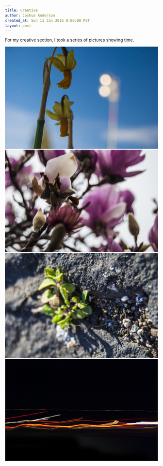 ```yaml
---
title: Creative
author: Joshua Anderson
created_at: Sun 11 Jan 2015 0:00:00 PST
layout: post
---
```


For my creative section, I took a series of pictures showing time.

<img class="post-image" src="/images/flower-drooping.jpg" alt="">

<img class="post-image" src="/images/flower-on-tree.jpg" alt="">

<img class="post-image" src="/images/plant-in-crack.jpg" alt="">

<img class="post-image" src="/images/road-time.jpg" alt="">
